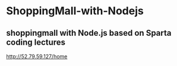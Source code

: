 # ShoppingMall-with-Nodejs

## shoppingmall with Node.js based on Sparta coding lectures

http://52.79.59.127/home
